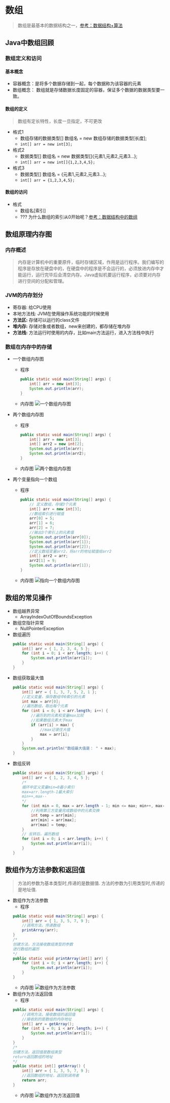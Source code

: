 # 数组

> 数组是最基本的数据结构之一，[参考：数据结构+算法](https://hansiyuan.top/%E7%AE%97%E6%B3%95/002%E6%95%B0%E7%BB%84.html)

## Java中数组回顾

### 数组定义和访问

#### 基本概念

- 容器概念：是将多个数据存储到一起，每个数据称为该容器的元素
- 数组概念： 数组就是存储数据长度固定的容器，保证多个数据的数据类型要一致。


#### 数组的定义

> 数组有定长特性，长度一旦指定，不可更改

- 格式1
    - 数组存储的数据类型[] 数组名 = new 数组存储的数据类型[长度];
    - `int[] arr = new int[3];`
- 格式2
    - 数据类型[] 数组名 = new 数据类型[]{元素1,元素2,元素3...};
    - `int[] arr = new int[]{1,2,3,4,5};`
- 格式3
    - 数据类型[] 数组名 = {元素1,元素2,元素3...};
    - `int[] arr = {1,2,3,4,5};`

#### 数组的访问

- 格式
    - 数组名[索引]
    - ??? 为什么数组的索引从0开始呢？[参考：数据结构中的数组](https://hansiyuan.top/%E7%AE%97%E6%B3%95/002%E6%95%B0%E7%BB%84.html)

## 数组原理内存图

### 内存概述
> 内存是计算机中的重要原件，临时存储区域，作用是运行程序。我们编写的程序是存放在硬盘中的，在硬盘中的程序是不会运行的，必须放进内存中才能运行，运行完毕后会清空内存。Java虚拟机要运行程序，必须要对内存进行空间的分配和管理。
### JVM的内存划分

- 寄存器: 给CPU使用
- 本地方法栈: JVM在使用操作系统功能的时候使用
- **方法区:** 存储可以运行的class文件
- **堆内存:** 存储对象或者数组，new来创建的，都存储在堆内存
- **方法栈:** 方法运行时使用的内存，比如main方法运行，进入方法栈中执行

### 数组在内存中的存储

- 一个数组内存图
   - 程序
        ``` java
        public static void main(String[] args) {
            int[] arr = new int[3];
            System.out.println(arr);
        }
        ```
   - 内存图
        ![一个数组内存图](http://q1pt18a8n.bkt.clouddn.com/images/blog/JavaSE/%E6%95%B0%E7%BB%84/%E4%B8%80%E4%B8%AA%E6%95%B0%E7%BB%84%E5%86%85%E5%AD%98%E5%9B%BE.png)
- 两个数组内存图
    - 程序
        ``` java
        public static void main(String[] args) {
            int[] arr = new int[3];
            int[] arr2 = new int[2];
            System.out.println(arr);
            System.out.println(arr2);
        }
        ```
    - 内存图
        ![两个数组内存图](http://q1pt18a8n.bkt.clouddn.com/images/blog/JavaSE/%E6%95%B0%E7%BB%84/%E4%B8%A4%E4%B8%AA%E6%95%B0%E7%BB%84%E5%86%85%E5%AD%98%E5%9B%BE.png)

- 两个变量指向一个数组
    - 程序
        ``` java
        public static void main(String[] args) {
            // 定义数组，存储3个元素
            int[] arr = new int[3];
            //数组索引进行赋值
            arr[0] = 5;
            arr[1] = 6;
            arr[2] = 7;
            //输出3个索引上的元素值
            System.out.println(arr[0]);
            System.out.println(arr[1]);
            System.out.println(arr[2]);
            //定义数组变量arr2，将arr的地址赋值给arr2
            int[] arr2 = arr;
            arr2[1] = 9;
            System.out.println(arr[1]);
        }
        ```
    - 内存图
        ![指向一个数组内存图](http://q1pt18a8n.bkt.clouddn.com/images/blog/JavaSE/%E6%95%B0%E7%BB%84/%E6%8C%87%E5%90%91%E4%B8%80%E4%B8%AA%E6%95%B0%E7%BB%84%E5%86%85%E5%AD%98%E5%9B%BE.png)


## 数组的常见操作

- 数组越界异常
    - ArrayIndexOutOfBoundsException
- 数组空指针异常
    - NullPointerException
- 数组遍历
    ``` java
    public static void main(String[] args) {
        int[] arr = { 1, 2, 3, 4, 5 };
        for (int i = 0; i < arr.length; i++) {
            System.out.println(arr[i]);
        }
    }
    ```
- 数组获取最大值
    ``` java
    public static void main(String[] args) {
        int[] arr = { 1, 3, 7, 5, 2, 1 };
        //定义变量，保存数组中0索引的元素
        int max = arr[0];
        //遍历数组，取出每个元素
        for (int i = 0; i < arr.length; i++) {
            //遍历到的元素和变量max比较
            //如果数组元素大于max
            if (arr[i] > max) {
                //max记录住大值
                max = arr[i];
            }
        } 
        System.out.println("数组最大值是： " + max);
    }
    ```
-  数组反转
    ``` java
    public static void main(String[] args) {
        int[] arr = { 1, 2, 3, 4, 5 };
        /*
        循环中定义变量min=0最小索引
        max=arr.length‐1最大索引
        min++,max‐‐
        */
        for (int min = 0, max = arr.length ‐ 1; min <= max; min++, max‐‐) {
            //利用第三方变量完成数组中的元素交换
            int temp = arr[min];
            arr[min] = arr[max];
            arr[max] = temp;
        } 
        // 反转后，遍历数组
        for (int i = 0; i < arr.length; i++) {
            System.out.println(arr[i]);
        }
    }
    ```


## 数组作为方法参数和返回值

> 方法的参数为基本类型时,传递的是数据值. 方法的参数为引用类型时,传递的是地址值.

- 数组作为方法参数
    - 程序
    ``` java
    public static void main(String[] args) {
        int[] arr = { 1, 3, 5, 7, 9 };
        //调用方法，传递数组
        printArray(arr);
    } 
    /*
    创建方法，方法接收数组类型的参数
    进行数组的遍历
    */
    public static void printArray(int[] arr) {
        for (int i = 0; i < arr.length; i++) {
            System.out.println(arr[i]);
        }
    }
    ```
    - 内存图
    ![数组作为方法参数](http://q1pt18a8n.bkt.clouddn.com/images/blog/JavaSE/%E6%95%B0%E7%BB%84/%E6%95%B0%E7%BB%84%E4%BD%9C%E4%B8%BA%E6%96%B9%E6%B3%95%E5%8F%82%E6%95%B0.png)
- 数组作为方法返回值
    - 程序
    ``` java
    public static void main(String[] args) {
        //调用方法，接收数组的返回值
        //接收到的是数组的内存地址
        int[] arr = getArray();
        for (int i = 0; i < arr.length; i++) {
            System.out.println(arr[i]);
        }
    } 
    /*
    创建方法，返回值是数组类型
    return返回数组的地址
    */
    public static int[] getArray() {
        int[] arr = { 1, 3, 5, 7, 9 };
        //返回数组的地址，返回到调用者
        return arr;
    }
    ```
    - 内存图
    ![数组作为方法返回值](http://q1pt18a8n.bkt.clouddn.com/images/blog/JavaSE/%E6%95%B0%E7%BB%84/%E6%95%B0%E7%BB%84%E4%BD%9C%E4%B8%BA%E6%96%B9%E6%B3%95%E8%BF%94%E5%9B%9E%E5%80%BC.png)
